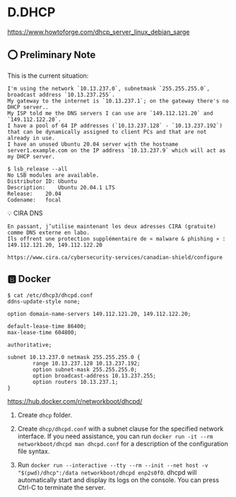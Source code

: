 # D.DHCP

https://www.howtoforge.com/dhcp_server_linux_debian_sarge

## :o: Preliminary Note

This is the current situation:

```
I'm using the network `10.13.237.0`, subnetmask `255.255.255.0`, broadcast address `10.13.237.255`.
My gateway to the internet is `10.13.237.1`; on the gateway there's no DHCP server..
My ISP told me the DNS servers I can use are `149.112.121.20` and `149.112.122.20`.
I have a pool of 64 IP addresses (`10.13.237.128` - `10.13.237.192`) that can be dynamically assigned to client PCs and that are not already in use.
I have an unused Ubuntu 20.04 server with the hostname server1.example.com on the IP address `10.13.237.9` which will act as my DHCP server.
```

```
$ lsb_release --all
No LSB modules are available.
Distributor ID:	Ubuntu
Description:	Ubuntu 20.04.1 LTS
Release:	20.04
Codename:	focal
```


:bulb: CIRA DNS
```
En passant, j’utilise maintenant les deux adresses CIRA (gratuite) comme DNS externe en labo.
Ils offrent une protection supplémentaire de « malware & phishing » : 149.112.121.20, 149.112.122.20
 
https://www.cira.ca/cybersecurity-services/canadian-shield/configure
```

## :b: Docker


```
$ cat /etc/dhcp3/dhcpd.conf
ddns-update-style none;

option domain-name-servers 149.112.121.20, 149.112.122.20;

default-lease-time 86400;
max-lease-time 604800;

authoritative;

subnet 10.13.237.0 netmask 255.255.255.0 {
        range 10.13.237.128 10.13.237.192;
        option subnet-mask 255.255.255.0;
        option broadcast-address 10.13.237.255;
        option routers 10.13.237.1;
}
```

https://hub.docker.com/r/networkboot/dhcpd/

1. Create `dhcp` folder.

1. Create `dhcp/dhcpd.conf` with a subnet clause for the specified network interface. If you need assistance, you can run `docker run -it --rm networkboot/dhcpd man dhcpd.conf` for a description of the configuration file syntax.

1. Run `docker run --interactive --tty --rm --init --net host -v "$(pwd)/dhcp":/data networkboot/dhcpd enp2s0f0`. dhcpd will automatically start and display its logs on the console. You can press Ctrl-C to terminate the server.
